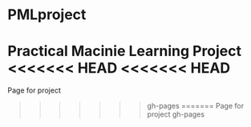 # PMLproject
Practical Macinie Learning Project
<<<<<<< HEAD
<<<<<<< HEAD
=======
Page for project
>>>>>>> gh-pages
=======
Page for project
>>>>>>> gh-pages
